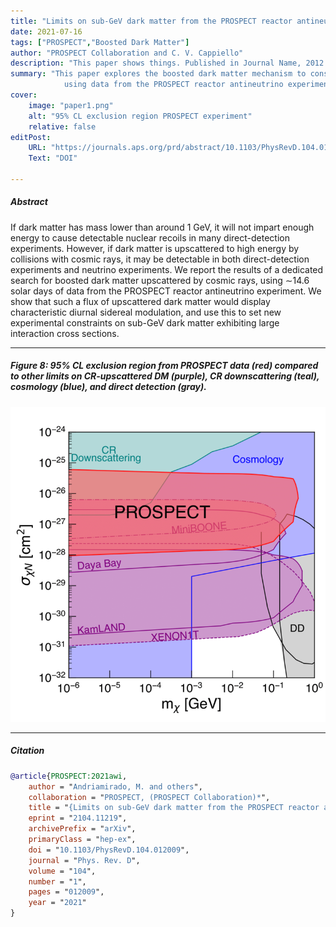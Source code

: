 ```yaml
---
title: "Limits on sub-GeV dark matter from the PROSPECT reactor antineutrino experiment" 
date: 2021-07-16
tags: ["PROSPECT","Boosted Dark Matter"]
author: "PROSPECT Collaboration and C. V. Cappiello"
description: "This paper shows things. Published in Journal Name, 2012." 
summary: "This paper explores the boosted dark matter mechanism to constraint parameter space for sub-GeV dark matter 
            using data from the PROSPECT reactor antineutrino experiment." 
cover:
    image: "paper1.png"
    alt: "95% CL exclusion region PROSPECT experiment"
    relative: false
editPost:
    URL: "https://journals.aps.org/prd/abstract/10.1103/PhysRevD.104.012009"
    Text: "DOI"

---
```


##### Abstract

If dark matter has mass lower than around 1 GeV, it will not impart enough energy to cause detectable nuclear recoils in many direct-detection experiments. However, if dark matter is upscattered to high energy by collisions with cosmic rays, it may be detectable in both direct-detection experiments and neutrino experiments. We report the results of a dedicated search for boosted dark matter upscattered by cosmic rays, using $\sim$14.6 solar days of data from the PROSPECT reactor antineutrino experiment. We show that such a flux of upscattered dark matter would display characteristic diurnal sidereal modulation, and use this to set new experimental constraints on sub-GeV dark matter exhibiting large interaction cross sections.

---

##### Figure 8: 95\% CL exclusion region from PROSPECT data (red) compared to other limits on CR-upscattered DM (purple), CR downscattering (teal), cosmology (blue), and direct detection (gray).

![](paper1.png)

---

##### Citation

```BibTeX
@article{PROSPECT:2021awi,
    author = "Andriamirado, M. and others",
    collaboration = "PROSPECT, (PROSPECT Collaboration)*",
    title = "{Limits on sub-GeV dark matter from the PROSPECT reactor antineutrino experiment}",
    eprint = "2104.11219",
    archivePrefix = "arXiv",
    primaryClass = "hep-ex",
    doi = "10.1103/PhysRevD.104.012009",
    journal = "Phys. Rev. D",
    volume = "104",
    number = "1",
    pages = "012009",
    year = "2021"
}
```